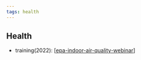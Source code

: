 ```yaml
---
tags: health
---
```


## Health

- training(2022): [[epa-indoor-air-quality-webinar]]


[//begin]: # "Autogenerated link references for markdown compatibility"
[epa-indoor-air-quality-webinar]: epa-indoor-air-quality-webinar.md "EPA's Indoor Air Quality Webinar"
[//end]: # "Autogenerated link references"
